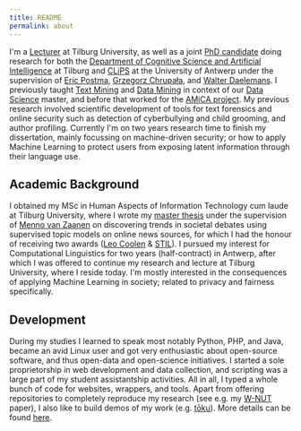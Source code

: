 ```yaml
---
title: README
permalink: about
---
```

I'm a [Lecturer](https://research.tilburguniversity.edu/en/persons/chris-emmery)
at Tilburg University, as well as a joint [PhD
candidate](http://www.clips.uantwerpen.be/people/chris-emmery) doing research
for both the [Department of Cognitive Science and Artificial Intelligence](https://www.csai.nl/) at Tilburg and
[CLiPS](http://www.clips.uantwerpen.be/) at the University of Antwerp under the
supervision of [Eric Postma](http://www.ericpostma.nl), [Grzegorz
Chrupała](http://grzegorz.chrupala.me), and [Walter
Daelemans](http://www.clips.uantwerpen.be/~walter/). I previously taught [Text
Mining](https://mystudy.uvt.nl/it10.vakzicht?taal=N&pfac=FGW&vakcode=880091) and
[Data Mining](https://mystudy.uvt.nl/it10.vakzicht?taal=e&pfac=FGW&vakcode=880022) in
context of our [Data
Science](https://www.tilburguniversity.edu/education/masters-programmes/data-science-business-and-governance/)
master, and before that worked for the [AMiCA project](http://www.amicaproject.be/).
My previous research involved scientific development of tools for text forensics
and online security such as detection of cyberbullying and child grooming, and author
profiling. Currently I'm on two years research time to finish my dissertation,
mainly focussing on machine-driven security; or how to apply Machine Learning to
protect users from exposing latent information through their language use.


## Academic Background

I obtained my MSc in Human Aspects of Information Technology cum laude at
Tilburg University, where I wrote my [master thesis](./publ) under the supervision of
[Menno van Zaanen](http://ilk.uvt.nl/menno/main) on discovering
trends in societal debates using supervised topic models on online
news sources, for which I had the honour of receiving two awards
([Leo Coolen](http://www.clips.uantwerpen.be/news/chris-emmery-wins-leo-coolen-award-for-his-master-dissertation)
& [STIL](https://twitter.com/clipsua/status/563648163761106944)). I pursued
my interest for Computational Linguistics for two years (half-contract) in
Antwerp, after which I was offered to continue my research and lecture at
Tilburg University, where I reside today. I'm mostly interested
in the consequences of applying Machine Learning in society; related to privacy
and fairness specifically.


## Development

During my studies I learned to speak most notably Python, PHP, and Java, became
an avid Linux user and got very enthusiastic about open-source software, and
thus open-data and open-science initiatives. I started a sole proprietorship
in web development and data collection, and scripting was a large part of
my student assistantship activities. All in all, I typed a whole bunch of code for
websites, wrappers, and tools. Apart from offering repositories to completely reproduce
my research (see e.g. my [W-NUT](https://github.com/cmry/simple-queries) paper),
I also like to build demos of my work (e.g. [tōku](https://onyx.uvt.nl/toku)).
More details can be found [here](https://cmry.github.io/code).
